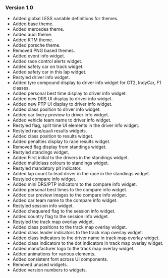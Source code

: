 ### Version 1.0
* Added global LESS variable definitions for themes.
* Added base theme.
* Added mercedes theme.
* Added audi theme.
* Added KTM theme.
* Added porsche theme.
* Removed PNG based themes.
* Added event info widget.
* Added race control alerts widget.
* Added safety car on track widget.
* Added safety car in this lap widget.
* Restyled driver info widget.
* Added tyre compound display to driver info widget for GT2, IndyCar, F1 classes.
* Added personal best time display to driver info widget.
* Added new DRS UI display to driver info widget.
* Added new PTP UI display to driver info widget.
* Added class position to driver info widget.
* Added car livery preview to driver info widget.
* Added vehicle team name to driver info widget.
* Restyled flag, split time UI elements in the driver info widget.
* Restyled race/quali results widgets.
* Added class position to results widget.
* Added penalties display to race results widget.
* Removed flag display from standings widget.
* Restyled standings widget.
* Added First initial to the drivers in the standings widget.
* Added multiclass colours to standings widget.
* Restyled mandatory pit indicator.
* Added lap count to lead driver in the race in the standings widget.
* Restyled compare info widget.
* Added mini DRS/PTP indicators to the compare info widget.
* Added personal best times to the compare info widget.
* Added car preview images to the compare info widget.
* Added car team name to the compare info widget.
* Restyled session info widget.
* Added chequered flag to the session info widget.
* Added country flag to the session info widget.
* Restyled the track map overlay widget.
* Added class positions to the track map overlay widget.
* Added class leader indicators to the track map overlay widget.
* Added class indicators to the driver name in track map overlay widget.
* Added class indicators to the dot indicators in track map overlay widget.
* Added manufacturer logo to the track map overlay widget.
* Added animations for various elements.
* Added consistent font across UI components.
* Removed unused widgets.
* Added version numbers to widgets.
